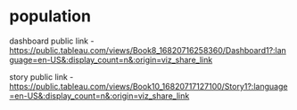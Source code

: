 # population
dashboard public link - https://public.tableau.com/views/Book8_16820716258360/Dashboard1?:language=en-US&:display_count=n&:origin=viz_share_link

story public link - https://public.tableau.com/views/Book10_16820717127100/Story1?:language=en-US&:display_count=n&:origin=viz_share_link
